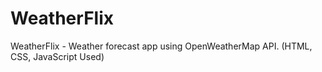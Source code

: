 # WeatherFlix
WeatherFlix - Weather forecast app using OpenWeatherMap API. (HTML, CSS, JavaScript Used)
